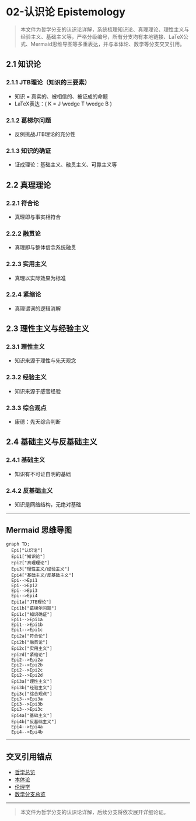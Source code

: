 # 02-认识论 Epistemology

> 本文件为哲学分支的认识论详解，系统梳理知识论、真理理论、理性主义与经验主义、基础主义等，严格分级编号，所有分支均有本地链接、LaTeX公式、Mermaid思维导图等多重表达，并与本体论、数学等分支交叉引用。

## 2.1 知识论

### 2.1.1 JTB理论（知识的三要素）

- 知识 = 真实的、被相信的、被证成的命题
- LaTeX表达：\( K = J \wedge T \wedge B \)

### 2.1.2 葛梯尔问题

- 反例挑战JTB理论的充分性

### 2.1.3 知识的确证

- 证成理论：基础主义、融贯主义、可靠主义等

## 2.2 真理理论

### 2.2.1 符合论

- 真理即与事实相符合

### 2.2.2 融贯论

- 真理即与整体信念系统融贯

### 2.2.3 实用主义

- 真理以实际效果为标准

### 2.2.4 紧缩论

- 真理谓词的逻辑消解

## 2.3 理性主义与经验主义

### 2.3.1 理性主义

- 知识来源于理性与先天观念

### 2.3.2 经验主义

- 知识来源于感官经验

### 2.3.3 综合观点

- 康德：先天综合判断

## 2.4 基础主义与反基础主义

### 2.4.1 基础主义

- 知识有不可证自明的基础

### 2.4.2 反基础主义

- 知识是网络结构，无绝对基础

---

## Mermaid 思维导图

```mermaid
graph TD;
  Epi["认识论"]
  Epi1["知识论"]
  Epi2["真理理论"]
  Epi3["理性主义/经验主义"]
  Epi4["基础主义/反基础主义"]
  Epi-->Epi1
  Epi-->Epi2
  Epi-->Epi3
  Epi-->Epi4
  Epi1a["JTB理论"]
  Epi1b["葛梯尔问题"]
  Epi1c["知识确证"]
  Epi1-->Epi1a
  Epi1-->Epi1b
  Epi1-->Epi1c
  Epi2a["符合论"]
  Epi2b["融贯论"]
  Epi2c["实用主义"]
  Epi2d["紧缩论"]
  Epi2-->Epi2a
  Epi2-->Epi2b
  Epi2-->Epi2c
  Epi2-->Epi2d
  Epi3a["理性主义"]
  Epi3b["经验主义"]
  Epi3c["综合观点"]
  Epi3-->Epi3a
  Epi3-->Epi3b
  Epi3-->Epi3c
  Epi4a["基础主义"]
  Epi4b["反基础主义"]
  Epi4-->Epi4a
  Epi4-->Epi4b
```

---

## 交叉引用锚点

- [哲学总览](./00-Overview.md)
- [本体论](./01-Ontology.md)
- [伦理学](./03-Ethics.md)
- [数学分支总览](../Mathematics/views/00-Overview.md)

---

> 本文件为哲学分支的认识论详解，后续分支将依次展开详细论证。
